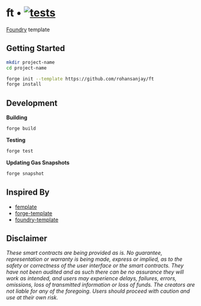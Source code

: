 # ft • [![tests](https://github.com/rohansanjay/ft/actions/workflows/tests.yml/badge.svg)](https://github.com/rohansanjay/ft/actions/workflows/tests.yml)

[Foundry](https://book.getfoundry.sh/) template 

## Getting Started

```sh
mkdir project-name
cd project-name
```
```sh
forge init --template https://github.com/rohansanjay/ft
forge install
```

## Development

**Building**
```bash
forge build
```

**Testing**
```bash
forge test
```

**Updating Gas Snapshots**
```bash
forge snapshot
```

## Inspired By

- [femplate](https://github.com/abigger87/femplate)
- [forge-template](https://github.com/FrankieIsLost/forge-template) 
- [foundry-template](https://github.com/transmissions11/foundry-template)

## Disclaimer

_These smart contracts are being provided as is. No guarantee, representation or warranty is being made, express or implied, as to the safety or correctness of the user interface or the smart contracts. They have not been audited and as such there can be no assurance they will work as intended, and users may experience delays, failures, errors, omissions, loss of transmitted information or loss of funds. The creators are not liable for any of the foregoing. Users should proceed with caution and use at their own risk._